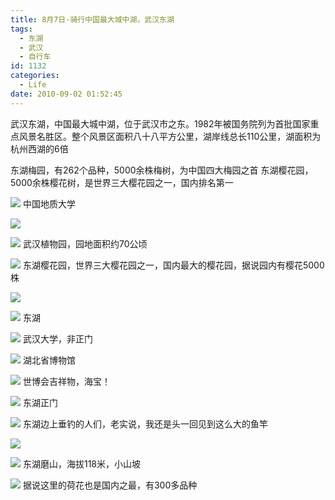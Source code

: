 ```yaml
---
title: 8月7日·骑行中国最大城中湖，武汉东湖
tags:
  - 东湖
  - 武汉
  - 自行车
id: 1132
categories:
  - Life
date: 2010-09-02 01:52:45
---
```


武汉东湖，中国最大城中湖，位于武汉市之东。1982年被国务院列为首批国家重点风景名胜区。整个风景区面积八十八平方公里，湖岸线总长110公里，湖面积为杭州西湖的6倍

东湖梅园，有262个品种，5000余株梅树，为中国四大梅园之首
东湖樱花园，5000余株樱花树，是世界三大樱花园之一，国内排名第一

![](/images/2010/08/08_201009020125347225_7243.jpg)
中国地质大学

![](/images/2010/08/08_201009020127398457_7244.jpg)

![](/images/2010/08/08_201009020127530660_7245.jpg)
武汉植物园，园地面积约70公顷

![](/images/2010/08/08_201009020129293837_7246.jpg)
东湖樱花园，世界三大樱花园之一，国内最大的樱花园，据说园内有樱花5000株

![](/images/2010/08/08_201009020133181481_7247.jpg)

![](/images/2010/08/08_201009020133276483_7248.jpg)
东湖

![](/images/2010/08/08_201009020133594708_7249.jpg)
武汉大学，非正门

![](/images/2010/08/08_201009020134368521_7250.jpg)
湖北省博物馆

![](/images/2010/08/08_201009020134595171_7251.jpg)
世博会吉祥物，海宝！

![](/images/2010/08/08_201009020135267502_7252.jpg)
东湖正门

![](/images/2010/08/08_201009020135535652_7253.jpg)
东湖边上垂钓的人们，老实说，我还是头一回见到这么大的鱼竿

![](/images/2010/08/08_201009020136502112_7254.jpg)

![](/images/2010/08/08_201009020137050611_7255.jpg)
东湖磨山，海拔118米，小山坡

![](/images/2010/08/08_201009020139143815_7256.jpg)
据说这里的荷花也是国内之最，有300多品种